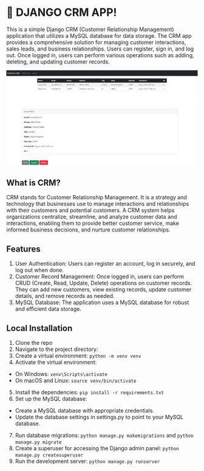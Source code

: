 # 🚀 DJANGO CRM APP!

This is a simple Django CRM (Customer Relationship Management) application that utilizes a MySQL database for data storage. The CRM app provides a comprehensive solution for managing customer interactions, sales leads, and business relationships. Users can register, sign in, and log out. Once logged in, users can perform various operations such as adding, deleting, and updating customer records.

![Screenshot](screen1.png)
![Screenshot](screen2.png)

## What is CRM?
CRM stands for Customer Relationship Management. It is a strategy and technology that businesses use to manage interactions and relationships with their customers and potential customers. A CRM system helps organizations centralize, streamline, and analyze customer data and interactions, enabling them to provide better customer service, make informed business decisions, and nurture customer relationships.

## Features
1. User Authentication: Users can register an account, log in securely, and log out when done.
2. Customer Record Management: Once logged in, users can perform CRUD (Create, Read, Update, Delete) operations on customer records. They can add new customers, view existing records, update customer details, and remove records as needed.
3. MySQL Database: The application uses a MySQL database for robust and efficient data storage.

## Local Installation
1. Clone the repo
2. Navigate to the project directory: 
3. Create a virtual environment: ```python -m venv venv```
4. Activate the virtual environment:
- On Windows: ```venv\Scripts\activate```
- On macOS and Linux: ```source venv/bin/activate```
5. Install the dependencies: ```pip install -r requirements.txt```
6. Set up the MySQL database:
- Create a MySQL database with appropriate credentials.
- Update the database settings in settings.py to point to your MySQL database.
7. Run database migrations: ```python manage.py makemigrations``` and ```python manage.py migrate```
8. Create a superuser for accessing the Django admin panel: ```python manage.py createsuperuser```
9. Run the development server: ```python manage.py runserver```